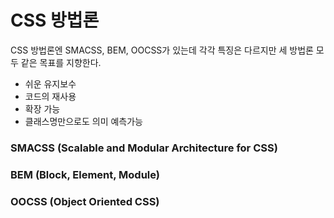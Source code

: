 # CSS 방법론

CSS 방법론엔 SMACSS, BEM, OOCSS가 있는데 각각 특징은 다르지만 세 방법론 모두 같은 목표를 지향한다. 

- 쉬운 유지보수
- 코드의 재사용
- 확장 가능
- 클래스명만으로도 의미 예측가능 



### SMACSS (Scalable and Modular Architecture for CSS)



### BEM (Block, Element, Module)



### OOCSS (Object Oriented CSS)

